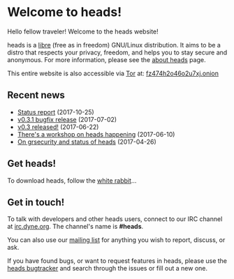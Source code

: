 Welcome to heads!
=================

Hello fellow traveler! Welcome to the heads website!

heads is a [libre](https://en.wikipedia.org/wiki/Libre_software) (free
as in freedom) GNU/Linux distribution. It aims to be a distro that
respects your privacy, freedom, and helps you to stay secure and
anonymous. For more information, please see the [about heads](about.html)
page.

This entire website is also accessible via [Tor](https://torproject.org)
at: [fz474h2o46o2u7xj.onion](http://fz474h2o46o2u7xj.onion)


Recent news
-----------

* [Status report](/news/2017/10/statusreport.html) (2017-10-25)
* [v0.3.1 bugfix release](/news/2017/07/release-031.html) (2017-07-02)
* [v0.3 released!](/news/2017/06/release-03.html) (2017-06-22)
* [There's a workshop on heads happening](/news/2017/06/rmll2017.html) (2017-06-10)
* [On grsecurity and status of heads](/news/2017/04/on-grsec.html) (2017-04-26)


Get heads!
----------

To download heads, follow the [white rabbit](/download/)...


Get in touch!
-------------

To talk with developers and other heads users, connect to
our IRC channel at [irc.dyne.org](https://irc.dyne.org/?channels=#heads).
The channel's name is **#heads**.

You can also use our
[mailing list](https://mailinglists.dyne.org/cgi-bin/mailman/listinfo/heads)
for anything you wish to report, discuss, or ask.

If you have found bugs, or want to request features in heads, please use
the [heads bugtracker](https://github.com/headslive/bugtracker) and
search through the issues or fill out a new one.
